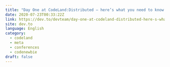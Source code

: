 ```yaml
---
title: "Day One at CodeLand:Distributed — here’s what you need to know."
date: 2020-07-23T00:33:22Z
link: https://dev.to/devteam/day-one-at-codeland-distributed-here-s-what-you-need-to-know-119d?utm_medium=RSS&utm_source=news.12bit.vn
site: dev.to
language: English
category:
  - codeland
  - meta
  - conferences
  - codenewbie
draft: false
---
```

